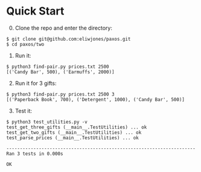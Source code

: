 Quick Start
===========

0. Clone the repo and enter the directory:
```
$ git clone git@github.com:eliwjones/paxos.git
$ cd paxos/two
```

1. Run it:
```
$ python3 find-pair.py prices.txt 2500
[('Candy Bar', 500), ('Earmuffs', 2000)]
```

2. Run it for 3 gifts:
```
$ python3 find-pair.py prices.txt 2500 3
[('Paperback Book', 700), ('Detergent', 1000), ('Candy Bar', 500)]
```

3. Test it:
```
$ python3 test_utilities.py -v
test_get_three_gifts (__main__.TestUtilities) ... ok
test_get_two_gifts (__main__.TestUtilities) ... ok
test_parse_prices (__main__.TestUtilities) ... ok

----------------------------------------------------------------------
Ran 3 tests in 0.000s

OK
```
